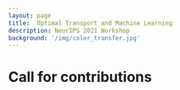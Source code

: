 ```yaml
---
layout: page
title:  Optimal Transport and Machine Learning  
description: NeurIPS 2021 Workshop
background: '/img/color_transfer.jpg'
---
```


# Call for contributions